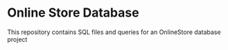 # Online Store Database 
 This repository contains SQL files and queries for an OnlineStore database project
